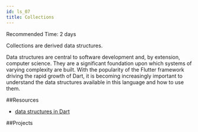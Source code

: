 ```yaml
---
id: ls_07 
title: Collections
---
```

Recommended Time: 2 days

Collections are derived data structures.

Data structures are central to software development and, by extension, computer science. They are a
significant foundation upon which systems of varying complexity are built. With the popularity of
the Flutter framework driving the rapid growth of Dart, it is becoming increasingly important to
understand the data structures available in this language and how to use them.

##Resources

- [data structures in Dart](https://medium.com/@daria.orlova/data-structures-with-dart-set-a034bc7b7d4a)

##Projects 
